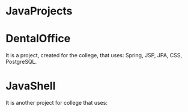 # JavaProjects

# DentalOffice 

It is a project, created for the college, that uses: Spring, JSP, JPA, CSS, PostgreSQL. 

# JavaShell

It is another project for college that uses: 
